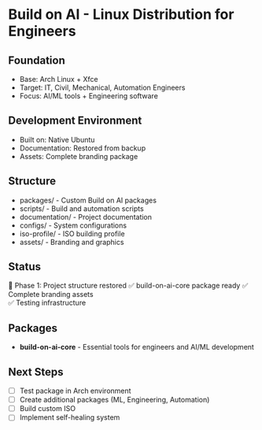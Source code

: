 # Build on AI - Linux Distribution for Engineers

## Foundation
- Base: Arch Linux + Xfce
- Target: IT, Civil, Mechanical, Automation Engineers
- Focus: AI/ML tools + Engineering software

## Development Environment
- Built on: Native Ubuntu
- Documentation: Restored from backup
- Assets: Complete branding package

## Structure
- packages/ - Custom Build on AI packages
- scripts/ - Build and automation scripts
- documentation/ - Project documentation
- configs/ - System configurations
- iso-profile/ - ISO building profile
- assets/ - Branding and graphics

## Status
🚀 Phase 1: Project structure restored
✅ build-on-ai-core package ready
✅ Complete branding assets  
✅ Testing infrastructure

## Packages
- **build-on-ai-core** - Essential tools for engineers and AI/ML development

## Next Steps
- [ ] Test package in Arch environment
- [ ] Create additional packages (ML, Engineering, Automation)
- [ ] Build custom ISO
- [ ] Implement self-healing system
